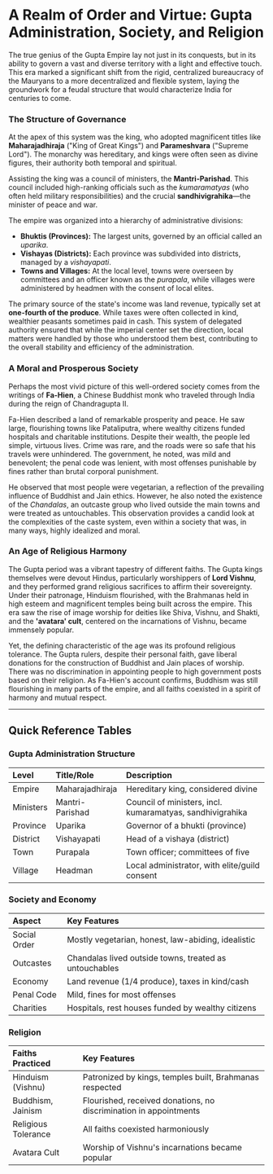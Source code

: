 # A Realm of Order and Virtue: Gupta Administration, Society, and Religion

The true genius of the Gupta Empire lay not just in its conquests, but in its ability to govern a vast and diverse territory with a light and effective touch. This era marked a significant shift from the rigid, centralized bureaucracy of the Mauryans to a more decentralized and flexible system, laying the groundwork for a feudal structure that would characterize India for centuries to come.

### The Structure of Governance

At the apex of this system was the king, who adopted magnificent titles like **Maharajadhiraja** ("King of Great Kings") and **Parameshvara** ("Supreme Lord"). The monarchy was hereditary, and kings were often seen as divine figures, their authority both temporal and spiritual.

Assisting the king was a council of ministers, the **Mantri-Parishad**. This council included high-ranking officials such as the *kumaramatyas* (who often held military responsibilities) and the crucial **sandhivigrahika**—the minister of peace and war.

The empire was organized into a hierarchy of administrative divisions:
- **Bhuktis (Provinces):** The largest units, governed by an official called an *uparika*.
- **Vishayas (Districts):** Each province was subdivided into districts, managed by a *vishayapati*.
- **Towns and Villages:** At the local level, towns were overseen by committees and an officer known as the *purapala*, while villages were administered by headmen with the consent of local elites.

The primary source of the state's income was land revenue, typically set at **one-fourth of the produce**. While taxes were often collected in kind, wealthier peasants sometimes paid in cash. This system of delegated authority ensured that while the imperial center set the direction, local matters were handled by those who understood them best, contributing to the overall stability and efficiency of the administration.

### A Moral and Prosperous Society

Perhaps the most vivid picture of this well-ordered society comes from the writings of **Fa-Hien**, a Chinese Buddhist monk who traveled through India during the reign of Chandragupta II.

Fa-Hien described a land of remarkable prosperity and peace. He saw large, flourishing towns like Pataliputra, where wealthy citizens funded hospitals and charitable institutions. Despite their wealth, the people led simple, virtuous lives. Crime was rare, and the roads were so safe that his travels were unhindered. The government, he noted, was mild and benevolent; the penal code was lenient, with most offenses punishable by fines rather than brutal corporal punishment.

He observed that most people were vegetarian, a reflection of the prevailing influence of Buddhist and Jain ethics. However, he also noted the existence of the *Chandalas*, an outcaste group who lived outside the main towns and were treated as untouchables. This observation provides a candid look at the complexities of the caste system, even within a society that was, in many ways, highly idealized and moral.

### An Age of Religious Harmony

The Gupta period was a vibrant tapestry of different faiths. The Gupta kings themselves were devout Hindus, particularly worshippers of **Lord Vishnu**, and they performed grand religious sacrifices to affirm their sovereignty. Under their patronage, Hinduism flourished, with the Brahmanas held in high esteem and magnificent temples being built across the empire. This era saw the rise of image worship for deities like Shiva, Vishnu, and Shakti, and the **'avatara' cult**, centered on the incarnations of Vishnu, became immensely popular.

Yet, the defining characteristic of the age was its profound religious tolerance. The Gupta rulers, despite their personal faith, gave liberal donations for the construction of Buddhist and Jain places of worship. There was no discrimination in appointing people to high government posts based on their religion. As Fa-Hien's account confirms, Buddhism was still flourishing in many parts of the empire, and all faiths coexisted in a spirit of harmony and mutual respect.

---

## Quick Reference Tables

### Gupta Administration Structure
| Level         | Title/Role         | Description                                      |
|:------------- |:------------------ |:-------------------------------------------------|
| Empire        | Maharajadhiraja    | Hereditary king, considered divine                |
| Ministers     | Mantri-Parishad    | Council of ministers, incl. kumaramatyas, sandhivigrahika |
| Province      | Uparika            | Governor of a bhukti (province)                   |
| District      | Vishayapati        | Head of a vishaya (district)                      |
| Town          | Purapala           | Town officer; committees of five                  |
| Village       | Headman            | Local administrator, with elite/guild consent     |

### Society and Economy
| Aspect        | Key Features                                        |
|:------------- |:---------------------------------------------------|
| Social Order  | Mostly vegetarian, honest, law-abiding, idealistic  |
| Outcastes     | Chandalas lived outside towns, treated as untouchables |
| Economy       | Land revenue (1/4 produce), taxes in kind/cash      |
| Penal Code    | Mild, fines for most offenses                       |
| Charities     | Hospitals, rest houses funded by wealthy citizens   |

### Religion
| Faiths Practiced      | Key Features                                                      |
|:--------------------- |:-----------------------------------------------------------------|
| Hinduism (Vishnu)     | Patronized by kings, temples built, Brahmanas respected           |
| Buddhism, Jainism     | Flourished, received donations, no discrimination in appointments |
| Religious Tolerance   | All faiths coexisted harmoniously                                 |
| Avatara Cult          | Worship of Vishnu's incarnations became popular                   |
